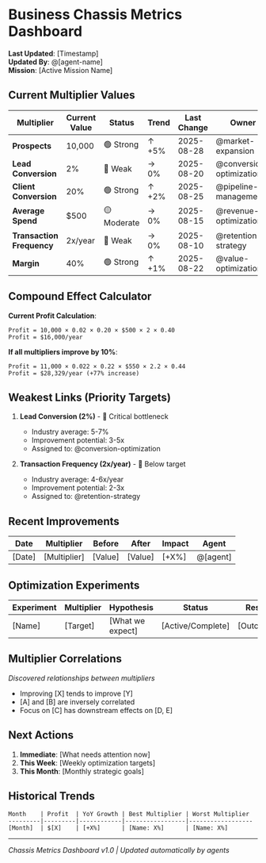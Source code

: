 # Business Chassis Metrics Dashboard
**Last Updated**: [Timestamp]  
**Updated By**: @[agent-name]  
**Mission**: [Active Mission Name]

## Current Multiplier Values

| Multiplier | Current Value | Status | Trend | Last Change | Owner |
|------------|--------------|--------|-------|-------------|-------|
| **Prospects** | 10,000 | 🟢 Strong | ↑ +5% | 2025-08-28 | @market-expansion |
| **Lead Conversion** | 2% | 🔴 Weak | → 0% | 2025-08-20 | @conversion-optimization |
| **Client Conversion** | 20% | 🟢 Strong | ↑ +2% | 2025-08-25 | @pipeline-management |
| **Average Spend** | $500 | 🟡 Moderate | → 0% | 2025-08-15 | @revenue-optimization |
| **Transaction Frequency** | 2x/year | 🔴 Weak | → 0% | 2025-08-10 | @retention-strategy |
| **Margin** | 40% | 🟢 Strong | ↑ +1% | 2025-08-22 | @value-optimization |

## Compound Effect Calculator

**Current Profit Calculation**:
```
Profit = 10,000 × 0.02 × 0.20 × $500 × 2 × 0.40
Profit = $16,000/year
```

**If all multipliers improve by 10%**:
```
Profit = 11,000 × 0.022 × 0.22 × $550 × 2.2 × 0.44
Profit = $28,329/year (+77% increase)
```

## Weakest Links (Priority Targets)
1. **Lead Conversion (2%)** - 🔴 Critical bottleneck
   - Industry average: 5-7%
   - Improvement potential: 3-5x
   - Assigned to: @conversion-optimization

2. **Transaction Frequency (2x/year)** - 🔴 Below target
   - Industry average: 4-6x/year
   - Improvement potential: 2-3x
   - Assigned to: @retention-strategy

## Recent Improvements
| Date | Multiplier | Before | After | Impact | Agent |
|------|------------|--------|-------|--------|-------|
| [Date] | [Multiplier] | [Value] | [Value] | [+X%] | @[agent] |

## Optimization Experiments
| Experiment | Multiplier | Hypothesis | Status | Result |
|------------|------------|------------|--------|--------|
| [Name] | [Target] | [What we expect] | [Active/Complete] | [Outcome] |

## Multiplier Correlations
*Discovered relationships between multipliers*
- Improving [X] tends to improve [Y]
- [A] and [B] are inversely correlated
- Focus on [C] has downstream effects on [D, E]

## Next Actions
1. **Immediate**: [What needs attention now]
2. **This Week**: [Weekly optimization targets]
3. **This Month**: [Monthly strategic goals]

## Historical Trends
```
Month    | Profit  | YoY Growth | Best Multiplier | Worst Multiplier
---------|---------|------------|-----------------|------------------
[Month]  | $[X]    | [+X%]      | [Name: X%]      | [Name: X%]
```

---
*Chassis Metrics Dashboard v1.0 | Updated automatically by agents*